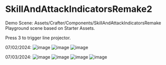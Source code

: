 # SkillAndAttackIndicatorsRemake2

Demo Scene:
Assets/Crafter/Components/SkillAndAttackIndicatorsRemake
Playground scene based on Starter Assets.

Press 3 to trigger line projector.

07/02/2024:
![image](https://github.com/taesookim0412/SkillAndAttackIndicatorsRemake2/assets/47997656/5e30bd62-4235-4da8-8137-580ad58e0523)
![image](https://github.com/taesookim0412/SkillAndAttackIndicatorsRemake2/assets/47997656/85a13406-1c8d-40c5-b1e8-7aac141720ad)
![image](https://github.com/taesookim0412/SkillAndAttackIndicatorsRemake2/assets/47997656/d3972b8b-bff2-436a-9545-5120fab3e5a6)

07/03/2024:
![image](https://github.com/taesookim0412/SkillAndAttackIndicatorsRemake2/assets/47997656/0b08fdd5-43db-4911-9bd5-83be3ec61733)
![image](https://github.com/taesookim0412/SkillAndAttackIndicatorsRemake2/assets/47997656/8617d27a-2db7-459e-8d40-a10ae54cf358)
![image](https://github.com/taesookim0412/SkillAndAttackIndicatorsRemake2/assets/47997656/2de846f1-361f-4e0e-95b5-23e67a4e8f9f)
![image](https://github.com/taesookim0412/SkillAndAttackIndicatorsRemake2/assets/47997656/733e941e-ebc9-4816-8c4e-e751de63bf20)
